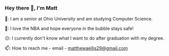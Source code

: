 ### Hey there 👋,  I'm Matt
 🏫: I am a senior at Ohio University and am studying Computer Science.
  
 🏀: I love the NBA and hope everyone in the bubble stays safe!
  
 😕: I currently don't know what I want to do after graduation with my degree.
 
 📫: How to reach me - email - matthewaellis29@gmail.com
 
<!--
**matte29/matte29** is a ✨ _special_ ✨ repository because its `README.md` (this file) appears on your GitHub profile.

Here are some ideas to get you started:

- 🔭 I’m currently working on ...
- 🌱 I’m currently learning ...
- 👯 I’m looking to collaborate on ...
- 🤔 I’m looking for help with ...
- 💬 Ask me about ...
- 📫 How to reach me: ...
- 😄 Pronouns: ...
- ⚡ Fun fact: ...
-->
